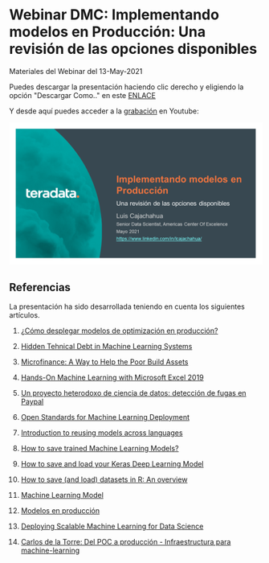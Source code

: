 # Webinar DMC: Implementando modelos en Producción: Una revisión de las opciones disponibles

Materiales del Webinar del 13-May-2021

Puedes descargar la presentación haciendo clic derecho y eligiendo la opción "Descargar Como.." en este [ENLACE](docs/Modelos_en_Produccion.pdf)

Y desde aquí puedes acceder a la [grabación](https://youtu.be/G4azMRVG4K4) en Youtube:

[![IMAGEN](docs/Modelos.png)](https://youtu.be/G4azMRVG4K4)


## Referencias

La presentación ha sido desarrollada teniendo en cuenta los siguientes artículos.

1. [¿Cómo desplegar modelos de optimización en producción?](https://www.youtube.com/watch?app=desktop&v=pKTMU-ZH5zI&ab_channel=handytecAcademy)

2. [Hidden Tehnical Debt in Machine Learning Systems](https://papers.nips.cc/paper/5656-hidden-technical-debt-in-machine-learning-systems.pdf)

3. [Microfinance: A Way to Help the Poor Build Assets](https://www.microfinance.com/)

4. [Hands-On Machine Learning with Microsoft Excel 2019](https://www.amazon.es/Hands-Machine-Learning-Microsoft-Excel/dp/1789345375)

5. [Un proyecto heterodoxo de ciencia de datos: detección de fugas en Paypal](https://www.youtube.com/watch?app=desktop&v=u-BmTq_oYho&ab_channel=GilBellosta)

6. [Open Standards for Machine Learning Deployment](https://2019.berlinbuzzwords.de/sites/2019.berlinbuzzwords.de/files/media/documents/mlstandards-bbuzz-jun-19-np-compressed.pdf)

7. [Introduction to reusing models across languages](https://www.slideshare.net/tjanssens/machine-learning-standards)

8. [How to save trained Machine Learning Models?](https://medium.com/fintechexplained/how-to-save-trained-machine-learning-models-649c3ad1c018)

9. [How to save and load your Keras Deep Learning Model](https://machinelearningmastery.com/save-load-keras-deep-learning-models/)

10. [How to save (and load) datasets in R: An overview](https://www.r-bloggers.com/2019/05/how-to-save-and-load-datasets-in-r-an-overview/)

11. [Machine Learning Model](https://devopedia.org/machine-learning-model)

12. [Modelos en producción](https://centerforadvancedanalytics.ghost.io/modelos-en-produccion/)

13. [Deploying Scalable Machine Learning for Data Science](https://www.linkedin.com/learning/deploying-scalable-machine-learning-for-data-science/scaling-ml-models?u=2128889)

14. [Carlos de la Torre: Del POC a producción - Infraestructura para machine-learning](https://www.youtube.com/watch?app=desktop&v=-Sk0iEpX2c8&ab_channel=PyData)
